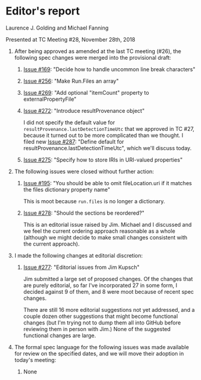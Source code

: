 # Editor's report

Laurence J. Golding and Michael Fanning

Presented at TC Meeting #28, November 28th, 2018

1. After being approved as amended at the last TC meeting (#26), the following spec changes were merged into the provisional draft:

    1. [Issue #169](https://github.com/oasis-tcs/sarif-spec/issues/169): "Decide how to handle uncommon line break characters"

    1. [Issue #256](https://github.com/oasis-tcs/sarif-spec/issues/256): "Make Run.Files an array"

    1. [Issue #269](https://github.com/oasis-tcs/sarif-spec/issues/269): "Add optional "itemCount" property to externalPropertyFile"

    1. [Issue #272](https://github.com/oasis-tcs/sarif-spec/issues/272): "Introduce resultProvenance object"

        I did not specify the default value for `resultProvenance.lastDetectionTimeUtc` that we approved in TC #27,
    because it turned out to be more complicated than we thought.
    I filed new [Issue #287](https://github.com/oasis-tcs/sarif-spec/issues/287): "Define default for resultProvenance.lastDetectionTimeUtc",
    which we'll discuss today.

    1. [Issue #275](https://github.com/oasis-tcs/sarif-spec/issues/275): "Specify how to store IRIs in URI-valued properties"

1. The following issues were closed without further action:

    1. [Issue #195](https://github.com/oasis-tcs/sarif-spec/issues/195): "You should be able to omit fileLocation.uri if it matches the files dictionary property name"

        This is moot because `run.files` is no longer a dictionary.

    1. [Issue #278](https://github.com/oasis-tcs/sarif-spec/issues/278): "Should the sections be reordered?"

       This is an editorial issue raised by Jim. Michael and I discussed and we feel the current ordering approach reasonable as a whole (although we might decide to make small changes consistent with the current approach).

1. I made the following changes at editorial discretion:

    1. [Issue #277](https://github.com/oasis-tcs/sarif-spec/issues/277): "Editorial issues from Jim Kupsch"

        Jim submitted a large set of proposed changes. Of the changes that are purely editorial, so far I've incorporated 27 in some form, I decided against 9 of them, and 8 were moot because of recent spec changes.

        There are still 16 more editorial suggestions not yet addressed, and a couple dozen other suggestions that might become
    functional changes (but I'm trying not to dump them all into GitHub before reviewing them in person with Jim.) None of the suggested functional changes are large.

1. The formal spec language for the following issues was made available for review on the specified dates, and we will move their adoption in today's meeting:

    1. None